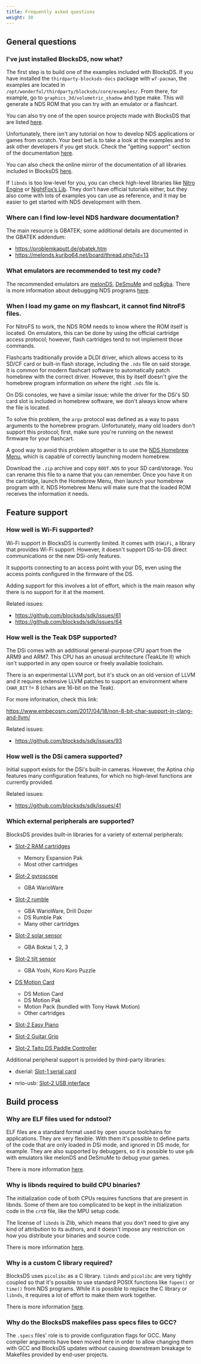 ```yaml
---
title: Frequently asked questions
weight: 30
---
```


## General questions

### I've just installed BlocksDS, now what?

The first step is to build one of the examples included with BlocksDS. If you
have installed the `thirdparty-blocksds-docs` package with `wf-pacman`, the
examples are located in `/opt/wonderful/thirdparty/blocksds/core/examples/`.
From there, for example, go to `graphics_3d/volumetric_shadow` and type make.
This will generate a NDS ROM that you can try with an emulator or a flashcart.

You can also try one of the open source projects made with BlocksDS that are
listed [here](https://github.com/blocksds/awesome-blocksds).

Unfortunately, there isn't any tutorial on how to develop NDS applications or
games from scratch. Your best bet is to take a look at the examples and to ask
other developers if you get stuck. Check the "getting support" section of the
documentation [here](../../introduction/support).

You can also check the online mirror of the documentation of all libraries
included in BlocksDS [here](../../).

If `libnds` is too low-level for you, you can check high-level libraries like
[Nitro Engine](https://github.com/AntonioND/nitro-engine) or
[NightFox’s Lib](https://github.com/knightfox75/nds_nflib). They don't have
official tutorials either, but they also come with lots of examples you can use
as reference, and it may be easier to get started with NDS development with
them.

### Where can I find low-level NDS hardware documentation?

The main resource is GBATEK; some additional details are documented in the
GBATEK addendum:

- https://problemkaputt.de/gbatek.htm
- https://melonds.kuribo64.net/board/thread.php?id=13

### What emulators are recommended to test my code?

The recommended emulators are [melonDS](https://melonds.kuribo64.net/),
[DeSmuMe](https://github.com/TASEmulators/desmume/releases) and
[no$gba](https://problemkaputt.de/gba.htm). There is more information about
debugging NDS programs [here](../debugging).

### When I load my game on my flashcart, it cannot find NitroFS files.

For NitroFS to work, the NDS ROM needs to know where the ROM itself is located.
On emulators, this can be done by using the official cartridge access protocol;
however, flash cartridges tend to not implement those commands.

Flashcarts traditionally provide a DLDI driver, which allows access to its SD/CF
card or built-in flash storage, including the `.nds` file on said storage. It is
common for modern flashcart software to automatically patch homebrew with the
correct driver. However, this by itself doesn't give the homebrew program
information on *where* the right `.nds` file is.

On DSi consoles, we have a similar issue: while the driver for the DSi's SD card
slot is included in homebrew software, we don't always know where the file is
located.

To solve this problem, the `argv` protocol was defined as a way to pass arguments
to the homebrew program. Unfortunately, many old loaders don't support this
protocol; first, make sure you're running on the newest firmware for your
flashcart.

A good way to avoid this problem altogether is to use the [NDS Homebrew Menu](https://github.com/devkitPro/nds-hb-menu/releases),
which is capable of correctly launching modern homebrew.

Download the `.zip` archive and copy `BOOT.NDS` to your SD card/storage. You can
rename this file to a name that you can remember. Once you have it on the cartridge,
launch the Homebrew Menu, then launch your homebrew program with it. NDS Homebrew
Menu will make sure that the loaded ROM receives the information it needs.

## Feature support

### How well is Wi-Fi supported?

Wi-Fi support in BlocksDS is currently limited. It comes with `DSWiFi`, a
library that provides Wi-Fi support. However, it doesn't support DS-to-DS
direct communications or the new DSi-only features.

It supports connecting to an access point with your DS, even using the access
points configured in the firmware of the DS.

Adding support for this involves a lot of effort, which is the main reason why
there is no support for it at the moment.

Related issues:

- https://github.com/blocksds/sdk/issues/61
- https://github.com/blocksds/sdk/issues/64

### How well is the Teak DSP supported?

The DSi comes with an additional general-purpose CPU apart from the ARM9 and
ARM7. This CPU has an unusual architecture (TeakLite II) which isn't supported
in any open source or freely available toolchain.

There is an experimental LLVM port, but it's stuck on an old version of LLVM
and it requires extensive LLVM patches to support an environment where
`CHAR_BIT` != 8 (chars are 16-bit on the Teak).

For more information, check this link:

https://www.embecosm.com/2017/04/18/non-8-bit-char-support-in-clang-and-llvm/

Related issues:

- https://github.com/blocksds/sdk/issues/93

### How well is the DSi camera supported?

Initial support exists for the DSi's built-in cameras. However, the Aptina chip
features many configuration features, for which no high-level functions are
currently provided.

Related issues:

- https://github.com/blocksds/sdk/issues/41

### Which external peripherals are supported?

BlocksDS provides built-in libraries for a variety of external peripherals:

- [Slot-2 RAM cartridges](https://blocksds.github.io/docs/libnds/slot2_8h.html)

  - Memory Expansion Pak
  - Most other cartridges

- [Slot-2 gyroscope](https://blocksds.github.io/docs/libnds/slot2gyro_8h.html)

  - GBA WarioWare

- [Slot-2 rumble](https://blocksds.github.io/docs/libnds/rumble_8h.html)

  - GBA WarioWare, Drill Dozer
  - DS Rumble Pak
  - Many other cartridges

- [Slot-2 solar sensor](https://blocksds.github.io/docs/libnds/slot2solar_8h.html)

  - GBA Boktai 1, 2, 3

- [Slot-2 tilt sensor](https://blocksds.github.io/docs/libnds/slot2tilt_8h.html)

  - GBA Yoshi, Koro Koro Puzzle

- [DS Motion Card](https://blocksds.github.io/docs/libnds/ndsmotion_8h.html)

  - DS Motion Card
  - DS Motion Pak
  - Motion Pack (bundled with Tony Hawk Motion)
  - Other cartridges

- [Slot-2 Easy Piano](https://blocksds.github.io/docs/libnds/piano_8h.html)

- [Slot-2 Guitar Grip](https://blocksds.github.io/docs/libnds/guitarGrip_8h.html)

- [Slot-2 Taito DS Paddle Controller](https://blocksds.github.io/docs/libnds/paddle_8h.html)

Additional peripheral support is provided by third-party libraries:

- dserial: [Slot-1 serial card](https://github.com/asiekierka/dserial)

- nrio-usb: [Slot-2 USB interface](https://github.com/asiekierka/nrio-usb-examples/)

## Build process

### Why are ELF files used for ndstool?

ELF files are a standard format used by open source toolchains for applications.
They are very flexible. With them it's possible to define parts of the code that
are only loaded in DSi mode, and ignored in DS mode, for example. They are also
supported by debuggers, so it is possible to use `gdb` with emulators like
melonDS and DeSmuMe to debug your games.

There is more information [here](../../technical/build_process).

### Why is libnds required to build CPU binaries?

The initialization code of both CPUs requires functions that are present in
libnds. Some of them are too complicated to be kept in the initialization code
in the `crt0` file, like the MPU setup code.

The license of `libnds` is Zlib, which means that you don't need to give any
kind of attribution to its authors, and it doesn't impose any restriction on how
you distribute your binaries and source code.

There is more information [here](../../technical/build_process).

### Why is a custom C library required?

BlocksDS uses `picolibc` as a C library. `libnds` and `picolibc` are very
tightly coupled so that it's possible to use standard POSIX functions like
`fopen()` or `time()` from NDS programs. While it is possible to replace the C
library or `libnds`, it requires a lot of effort to make them work together.

There is more information [here](../../technical/build_process).

### Why do the BlocksDS makefiles pass specs files to GCC?

The `.specs` files' role is to provide configuration flags for GCC. Many
compiler arguments have been moved here in order to allow changing them with GCC
and BlocksDS updates without causing downstream breakage to Makefiles provided
by end-user projects.
